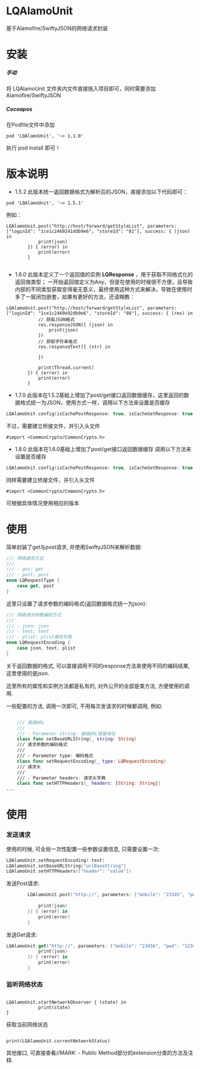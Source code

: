 # LQAlamoUnit

基于Alamofire/SwiftyJSON的网络请求封装

# 安装
##### 手动
将 LQAlamoUnit 文件夹内文件直接拖入项目即可，同时需要添加Alamofire/SwiftyJSON

##### Cocoapos
在Podfile文件中添加
```
pod 'LQAlamoUnit', '~> 1.1.0'
```

执行 pod install 即可！


# 版本说明
- 1.5.2
此版本统一返回数据格式为解析后的JSON，直接添加以下代码即可：
```
pod 'LQAlamoUnit', '~> 1.5.1'
```

例如：
```
LQAlamoUnit.post("http://host/forward/getStyleList", parameters: ["loginId": "1ce1c2469241ddb9e6", "storeId": "81"], success: { (json) in
            print(json)
        }) { (error) in
            print(error)
        }
        
```

- 1.6.0
此版本定义了一个返回值的实例 **LQResponse** ，用于获取不同格式化的返回值类型；
一开始返回值定义为Any，但是在使用的时候很不方便，且导致内部的不同类型获取变得毫无意义，最终使用这种方式来解决，导致在使用时多了一层闭包嵌套，如果有更好的方法，还请赐教：
```swfit
LQAlamoUnit.post("http://host/forward/getStyleList", parameters: ["loginId": "1ce1c2469e92db9e6", "storeId": "88"], success: { (res) in
            // 获取JSON格式
            res.responseJSON({ (json) in
                print(json)
            })
            // 获取字符串格式
            res.responseText({ (str) in
                
            })
            
            print(Thread.current)
        }) { (error) in
            print(error)
        }
```

- 1.7.0 
此版本在1.5.2基础上增加了post/get接口返回数据缓存，这里返回的数据格式统一为JSON，使用方式一样，调用以下方法来设置是否缓存
```Swift
LQAlamoUnit.config(isCachePostResponse: true, isCacheGetResponse: true, isUseLocalCacheWhenRequestFailed: true)
```

不过，需要建立桥接文件，并引入头文件
```
#import <CommonCrypto/CommonCrypto.h>
```

- 1.8.0
此版本在1.6.0基础上增加了post/get接口返回数据缓存
调用以下方法来设置是否缓存
```Swift
LQAlamoUnit.config(isCachePostResponse: true, isCacheGetResponse: true, isUseLocalCacheWhenRequestFailed: true)
```
同样需要建立桥接文件，并引入头文件
```
#import <CommonCrypto/CommonCrypto.h>
```

可根据具体情况使用相应的版本



# 使用
简单封装了get与post请求, 并使用SwiftyJSON来解析数据:

```Swift
/// 网络请求方式
///
/// - get: get
/// - post: post
enum LQRequestType {
    case get, post
}
```

这里只设置了请求参数的编码格式(返回数据格式统一为json):

```Swift
/// 网络请求参数编码方式
///
/// - json: json
/// - text: text
/// - plist: plist属性列表
enum LQRequestEncoding {
    case json, text, plist
}
```

关于返回数据的格式, 可以直接调用不同的response方法来使用不同的编码结果, 这里使用的是json.

这里所有的属性和实例方法都是私有的, 对外公开的全部是类方法, 方便使用的调用.

一些配置的方法, 调用一次即可, 不用每次发请求的时候都调用, 例如:
```Swift

    /// 基础URL
    ///
    /// - Parameter string: 基础URL链接地址
    class func setBaseURLString(_ string: String)
    /// 请求参数的编码格式
    ///
    /// - Parameter type: 编码格式
    class func setRequestEncoding(_ type: LQRequestEncoding)
    /// 请求头
    ///
    /// - Parameter headers: 请求头字典
    class func setHTTPHeaders(_ headers: [String: String])
...
```

# 使用
### 发送请求
使用的时候, 可全局一次性配置一些参数设置信息, 只需要设置一次:
```Swift
LQAlamoUnit.setRequestEncoding(.text)
LQAlamoUnit.setBaseURLString("urlBaseString")
LQAlamoUnit.setHTTPHeaders(["header": "value"])
```

发送Post请求:

```Swift
        LQAlamoUnit.post("http://", parameters: ["mobile": "23345", "pwd": "123456"], success: { (json) in
            
            print(json)
        }) { (error) in
            print(error)
        }

```

发送Get请求:

```Swift
LQAlamoUnit.get("http://", parameters: ["mobile": "23456", "pwd": "123456"], success: { (json) in
            print(json)
        }) { (error) in
            print(error)
        }

```

### 监听网络状态
```

LQAlamoUnit.startNetworkObserver { (state) in
            print(state)
}
```
获取当前网络状态
```

print(LQAlamoUnit.currentNetworkStatus)
```
        

其他接口, 可直接查看//MARK: - Public Method部分的extension分类的方法及注释.
